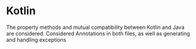 # Kotlin
The property methods and mutual compatibility between Kotlin and Java are considered. Considered Annotations in both files, as well as generating and handling exceptions
